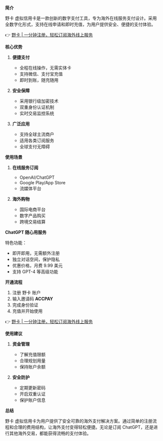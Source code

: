 **简介**

野卡 虚拟信用卡是一款创新的数字支付工具，专为海外在线服务支付设计。采用全数字化形式，支持在线申请和即时充值，为用户提供安全、便捷的支付体验。

👉 [野卡 | 一分钟注册，轻松订阅海外线上服务](https://bit.ly/bewildcard)

**核心优势**

1. **便捷支付**
   - 全程在线操作，无需实体卡
   - 支持微信、支付宝充值
   - 即时到账，随充随用

2. **安全保障**
   - 采用银行级加密技术
   - 双重身份认证机制
   - 实时交易监控系统

3. **广泛应用**
   - 支持全球主流商户
   - 适用各类订阅服务
   - 全球支付无障碍

**使用场景**

1. **在线服务订阅**
   - OpenAI/ChatGPT
   - Google Play/App Store
   - 流媒体平台

2. **海外购物**
   - 国际电商平台
   - 数字产品购买
   - 跨境交易结算

**ChatGPT 随心用服务**

特色功能：
- 即开即用，无需额外注册
- 独立对话空间，保护隐私
- 优惠价格，月费 9.99 美元
- 支持 GPT-4 等高级功能

**开通流程**

1. 注册 野卡 账户
2. 输入邀请码 **ACCPAY**
3. 完成身份验证
4. 充值并开始使用

👉 [野卡 | 一分钟注册，轻松订阅海外线上服务](https://bit.ly/bewildcard)

**使用建议**

1. **资金管理**
   - 了解充值限额
   - 合理规划用量
   - 保持账户余额

2. **安全防护**
   - 定期更新密码
   - 开启双重认证
   - 保护账户信息

**总结**

野卡 虚拟信用卡为用户提供了安全可靠的海外支付解决方案。通过简单的注册流程和合理的费用结构，让海外支付变得轻松便捷。无论是订阅 ChatGPT，还是进行其他海外交易，都能获得流畅的支付体验。